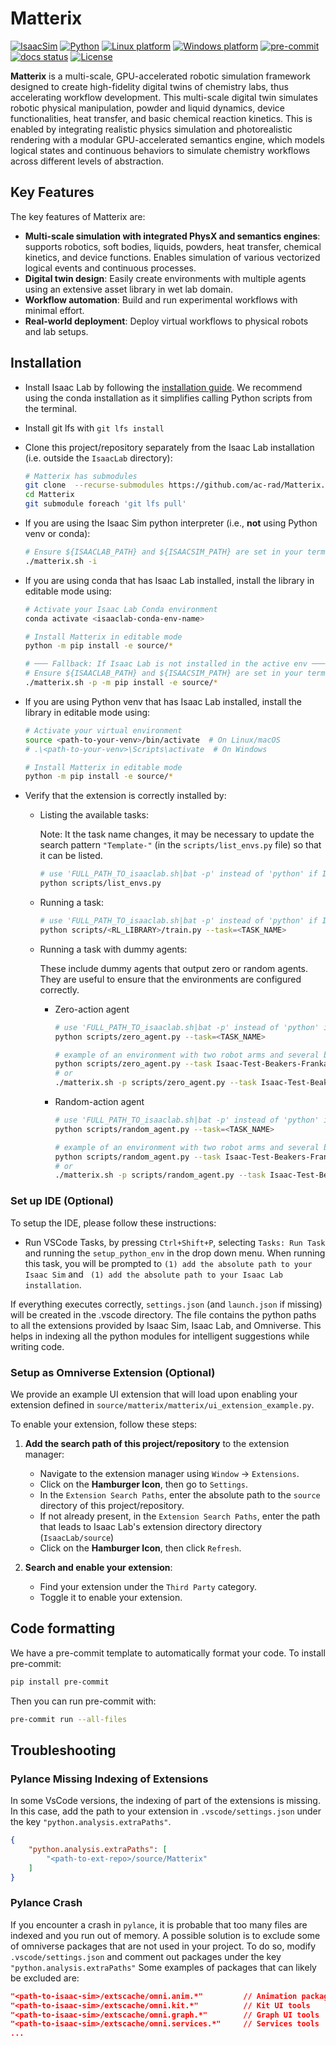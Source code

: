 # Matterix


[![IsaacSim](https://img.shields.io/badge/IsaacSim-4.5.0-silver.svg)](https://docs.isaacsim.omniverse.nvidia.com/latest/index.html)
[![Python](https://img.shields.io/badge/python-3.10-blue.svg)](https://docs.python.org/3/whatsnew/3.10.html)
[![Linux platform](https://img.shields.io/badge/platform-linux--64-orange.svg)](https://releases.ubuntu.com/20.04/)
[![Windows platform](https://img.shields.io/badge/platform-windows--64-orange.svg)](https://www.microsoft.com/en-us/)
[![pre-commit](https://img.shields.io/github/actions/workflow/status/isaac-sim/IsaacLab/pre-commit.yaml?logo=pre-commit&logoColor=white&label=pre-commit&color=brightgreen)](https://github.com/isaac-sim/IsaacLab/actions/workflows/pre-commit.yaml)
[![docs status](https://img.shields.io/github/actions/workflow/status/isaac-sim/IsaacLab/docs.yaml?label=docs&color=brightgreen)](https://github.com/isaac-sim/IsaacLab/actions/workflows/docs.yaml)
[![License](https://img.shields.io/badge/license-BSD--3-yellow.svg)](https://opensource.org/licenses/BSD-3-Clause)


**Matterix** is a multi-scale, GPU-accelerated robotic simulation framework designed to create high-fidelity digital twins of chemistry labs, thus accelerating workflow development. This multi-scale digital twin simulates robotic physical manipulation, powder and liquid dynamics, device functionalities, heat transfer, and basic chemical reaction kinetics. This is enabled by integrating realistic physics simulation and photorealistic rendering with a modular GPU-accelerated semantics engine, which models logical states and continuous behaviors to simulate chemistry workflows across different levels of abstraction.

## Key Features

The key features of Matterix are:

* **Multi-scale simulation with integrated PhysX and semantics engines**: supports robotics, soft bodies, liquids, powders, heat transfer, chemical kinetics, and device functions. Enables simulation of various vectorized logical events and continuous processes.
* **Digital twin design**: Easily create environments with multiple agents using an extensive asset library in wet lab domain.
* **Workflow automation**: Build and run experimental workflows with minimal effort.
* **Real-world deployment**: Deploy virtual workflows to physical robots and lab setups.


## Installation

- Install Isaac Lab by following the [installation guide](https://isaac-sim.github.io/IsaacLab/main/source/setup/installation/index.html).
  We recommend using the conda installation as it simplifies calling Python scripts from the terminal.

- Install git lfs with `git lfs install`

- Clone this project/repository separately from the Isaac Lab installation (i.e. outside the `IsaacLab` directory):
    ```bash
    # Matterix has submodules
    git clone  --recurse-submodules https://github.com/ac-rad/Matterix.git
    cd Matterix
    git submodule foreach 'git lfs pull'
    ```

- If you are using the Isaac Sim python interpreter (i.e., **not** using Python venv or conda):
    ```bash
    # Ensure ${ISAACLAB_PATH} and ${ISAACSIM_PATH} are set in your terminal before running:
    ./matterix.sh -i
    ```

- If you are using conda that has Isaac Lab installed, install the library in editable mode using:

    ```bash
    # Activate your Isaac Lab Conda environment
    conda activate <isaaclab-conda-env-name>

    # Install Matterix in editable mode
    python -m pip install -e source/*

    # ─── Fallback: If Isaac Lab is not installed in the active env ───
    # Ensure ${ISAACLAB_PATH} and ${ISAACSIM_PATH} are set in your terminal before running:
    ./matterix.sh -p -m pip install -e source/*
    ```

- If you are using Python venv that has Isaac Lab installed, install the library in editable mode using:

    ```bash
    # Activate your virtual environment
    source <path-to-your-venv>/bin/activate  # On Linux/macOS
    # .\<path-to-your-venv>\Scripts\activate  # On Windows

    # Install Matterix in editable mode
    python -m pip install -e source/*
    ```




- Verify that the extension is correctly installed by:

    - Listing the available tasks:

        Note: It the task name changes, it may be necessary to update the search pattern `"Template-"`
        (in the `scripts/list_envs.py` file) so that it can be listed.

        ```bash
        # use 'FULL_PATH_TO_isaaclab.sh|bat -p' instead of 'python' if Isaac Lab is not installed in Python venv or conda
        python scripts/list_envs.py
        ```

    - Running a task:

        ```bash
        # use 'FULL_PATH_TO_isaaclab.sh|bat -p' instead of 'python' if Isaac Lab is not installed in Python venv or conda
        python scripts/<RL_LIBRARY>/train.py --task=<TASK_NAME>
        ```

    - Running a task with dummy agents:

        These include dummy agents that output zero or random agents. They are useful to ensure that the environments are configured correctly.

        - Zero-action agent

            ```bash
            # use 'FULL_PATH_TO_isaaclab.sh|bat -p' instead of 'python' if Isaac Lab is not installed in Python venv or conda
            python scripts/zero_agent.py --task=<TASK_NAME>

            # example of an environment with two robot arms and several beakers:
            python scripts/zero_agent.py --task Isaac-Test-Beakers-Franka-v1 --num_envs 1
            # or
            ./matterix.sh -p scripts/zero_agent.py --task Isaac-Test-Beakers-Franka-v1 --num_envs 1

            ```
        - Random-action agent

            ```bash
            # use 'FULL_PATH_TO_isaaclab.sh|bat -p' instead of 'python' if Isaac Lab is not installed in Python venv or conda
            python scripts/random_agent.py --task=<TASK_NAME>

            # example of an environment with two robot arms and several beakers:
            python scripts/random_agent.py --task Isaac-Test-Beakers-Franka-v1 --num_envs 1
            # or
            ./matterix.sh -p scripts/random_agent.py --task Isaac-Test-Beakers-Franka-v1 --num_envs 1

            ```

### Set up IDE (Optional)

To setup the IDE, please follow these instructions:

- Run VSCode Tasks, by pressing `Ctrl+Shift+P`, selecting `Tasks: Run Task` and running the `setup_python_env` in the drop down menu.
  When running this task, you will be prompted to `(1) add the absolute path to your Isaac Sim` and ` (1) add the absolute path to your Isaac Lab installation`.

If everything executes correctly, `settings.json` (and `launch.json` if missing) will be created in the .vscode directory.
The file contains the python paths to all the extensions provided by Isaac Sim, Isaac Lab, and Omniverse.
This helps in indexing all the python modules for intelligent suggestions while writing code.

### Setup as Omniverse Extension (Optional)

We provide an example UI extension that will load upon enabling your extension defined in `source/matterix/matterix/ui_extension_example.py`.

To enable your extension, follow these steps:

1. **Add the search path of this project/repository** to the extension manager:
    - Navigate to the extension manager using `Window` -> `Extensions`.
    - Click on the **Hamburger Icon**, then go to `Settings`.
    - In the `Extension Search Paths`, enter the absolute path to the `source` directory of this project/repository.
    - If not already present, in the `Extension Search Paths`, enter the path that leads to Isaac Lab's extension directory directory (`IsaacLab/source`)
    - Click on the **Hamburger Icon**, then click `Refresh`.

2. **Search and enable your extension**:
    - Find your extension under the `Third Party` category.
    - Toggle it to enable your extension.

## Code formatting

We have a pre-commit template to automatically format your code.
To install pre-commit:

```bash
pip install pre-commit
```

Then you can run pre-commit with:

```bash
pre-commit run --all-files
```

## Troubleshooting

### Pylance Missing Indexing of Extensions

In some VsCode versions, the indexing of part of the extensions is missing.
In this case, add the path to your extension in `.vscode/settings.json` under the key `"python.analysis.extraPaths"`.

```json
{
    "python.analysis.extraPaths": [
        "<path-to-ext-repo>/source/Matterix"
    ]
}
```

### Pylance Crash

If you encounter a crash in `pylance`, it is probable that too many files are indexed and you run out of memory.
A possible solution is to exclude some of omniverse packages that are not used in your project.
To do so, modify `.vscode/settings.json` and comment out packages under the key `"python.analysis.extraPaths"`
Some examples of packages that can likely be excluded are:

```json
"<path-to-isaac-sim>/extscache/omni.anim.*"         // Animation packages
"<path-to-isaac-sim>/extscache/omni.kit.*"          // Kit UI tools
"<path-to-isaac-sim>/extscache/omni.graph.*"        // Graph UI tools
"<path-to-isaac-sim>/extscache/omni.services.*"     // Services tools
...
```
